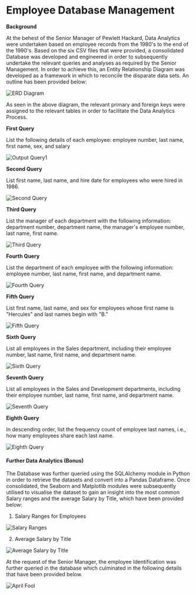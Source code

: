 # Employee Database Management

**Background**

At the behest of the Senior Manager of Pewlett Hackard, Data Analytics were undertaken based on employee records from the 1980's to the end of the 1990's. Based on the six CSV files that were provided, a consolidated Database was developed and engineered in order to subsequently undertake the relevant queries and analyses as required by the Senior Management. In order to achieve this, an Entity Relationship Diagram was developed as a framework in which to reconcile the disparate data sets. An outline has been provided below:

![ERD Diagram](https://raw.githubusercontent.com/skumble27/sql-challenge/main/EmployeeSQL/Images/Database_Structuring.png)  

As seen in the above diagram, the relevant primary and foreign keys were assigned to the relevant tables in order to facilitate the Data Analytics Process. 



**First Query**

List the following details of each employee: employee number, last name, first name, sex, and salary

![Output Query1](https://raw.githubusercontent.com/skumble27/sql-challenge/main/EmployeeSQL/Images/Query%201%20-%20Employee%20Salary.png)



**Second Query**

List first name, last name, and hire date for employees who were hired in 1986.

![Second Query](https://raw.githubusercontent.com/skumble27/sql-challenge/main/EmployeeSQL/Images/Query%202%20-%20Employee%20hiredate%20from%201986.png)

**Third Query** 

List the manager of each department with the following information: department number, department name, the manager's employee number, last name, first name.

![Third Query](https://raw.githubusercontent.com/skumble27/sql-challenge/main/EmployeeSQL/Images/Query%203%20-%20Managers.png)



**Fourth Query** 

List the department of each employee with the following information: employee number, last name, first name, and department name.

![Fourth Query](https://raw.githubusercontent.com/skumble27/sql-challenge/main/EmployeeSQL/Images/Query%204%20-%20Employee%20department.png)



**Fifth Query**

List first name, last name, and sex for employees whose first name is "Hercules" and last names begin with "B."

![Fifth Query](https://raw.githubusercontent.com/skumble27/sql-challenge/main/EmployeeSQL/Images/Query%205%20-%20firstname_hercules_last_name_with_B.png)





**Sixth Query**

List all employees in the Sales department, including their employee number, last name, first name, and department name.

![Sixth Query](https://raw.githubusercontent.com/skumble27/sql-challenge/main/EmployeeSQL/Images/Query%206%20-%20Sales%20department%20employees.png)



**Seventh Query**

List all employees in the Sales and Development departments, including their employee number, last name, first name, and department name.

![Seventh Query](https://raw.githubusercontent.com/skumble27/sql-challenge/main/EmployeeSQL/Images/Query%207%20-%20Employees%20in%20Sales%20and%20Developmeny.png)



**Eighth Query**

In descending order, list the frequency count of employee last names, i.e., how many employees share each last name.

![Eighth Query](https://raw.githubusercontent.com/skumble27/sql-challenge/main/EmployeeSQL/Images/Query%208%20-%20lastname_count.png)



#### Further Data Analytics (Bonus)

The Database was further queried using the SQLAlchemy module in Python in order to retrieve the datasets and convert into a Pandas Dataframe. Once consolidated, the Seaborn and Matplotlib modules were subsequently utilised to visualise the dataset to gain an insight into the most common Salary ranges and the average Salary by Title, which have been provided below:



1. Salary Ranges for Employees

![Salary Ranges](https://raw.githubusercontent.com/skumble27/sql-challenge/main/EmployeeSQL/Images/salary_range_count.png)

2. Average Salary by Title

![Average Salary by Title](https://raw.githubusercontent.com/skumble27/sql-challenge/main/EmployeeSQL/Images/average_salary_by_title.png)



At the request of the Senior Manager, the employee Identification was further queried in the database which culminated in the following details that have been provided below.

![April Fool](https://raw.githubusercontent.com/skumble27/sql-challenge/main/EmployeeSQL/Images/April_fool.png)
